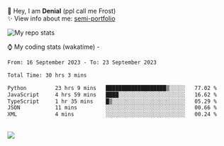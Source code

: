 🤚 Hey, I am **Denial** (ppl call me Frost)  
✨ View info about me: [semi-portfolio](https://frostx.is-a.dev)

<img alt="My repo stats" src="https://github-readme-stats.vercel.app/api?username=FrostX-Official&show_icons=true&theme=radical">

⌚ My coding stats (wakatime) -

<!--START_SECTION:waka-->

```txt
From: 16 September 2023 - To: 23 September 2023

Total Time: 30 hrs 3 mins

Python         23 hrs 9 mins   ███████████████████▒░░░░░   77.02 %
JavaScript     4 hrs 59 mins   ████░░░░░░░░░░░░░░░░░░░░░   16.62 %
TypeScript     1 hr 35 mins    █▒░░░░░░░░░░░░░░░░░░░░░░░   05.29 %
JSON           11 mins         ░░░░░░░░░░░░░░░░░░░░░░░░░   00.66 %
XML            4 mins          ░░░░░░░░░░░░░░░░░░░░░░░░░   00.24 %
```

<!--END_SECTION:waka-->
<br>
<img src="https://spotify-github-profile.vercel.app/api/view.svg?uid=31srkkuzzvig3lqyqlakxnoqfz6y&cover_image=true&theme=default&show_offline=true&background_color=0d1117&interchange=false&bar_color=7024ff">
